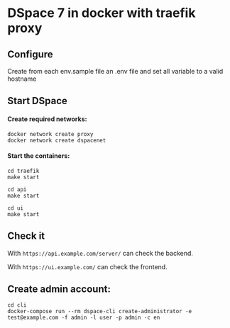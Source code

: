 # DSpace 7 in docker with traefik proxy
## Configure
Create from each env.sample file an .env file and set all variable to a valid hostname

## Start DSpace
#### Create required networks:
```
docker network create proxy
docker network create dspacenet
```

#### Start the containers:
```
cd traefik
make start

cd api
make start

cd ui
make start
```

## Check it
With `https://api.example.com/server/` can check the backend.

With `https://ui.example.com/` can check the frontend.

## Create admin account:
```
cd cli
docker-compose run --rm dspace-cli create-administrator -e test@example.com -f admin -l user -p admin -c en
```
